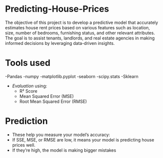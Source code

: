 # Predicting-House-Prices
The objective of this project is to develop a predictive model that accurately estimates house rent prices based on various features such as location, size, number of bedrooms, furnishing status, and other relevant attributes. The goal is to assist tenants, landlords, and real estate agencies in making informed decisions by leveraging data-driven insights.

# Tools used
-Pandas
-numpy
-matplotlib.pyplot
-seaborn
-scipy.stats
-Sklearn
- *Evaluation* using:
   - R² Score
   - Mean Squared Error (MSE)
   - Root Mean Squared Error (RMSE)
 
# Prediction
- These help you measure your model’s accuracy:
 - If SSE, MSE, or RMSE are low, it means your model is predicting house prices well.
 - If they’re high, the model is making bigger mistakes

